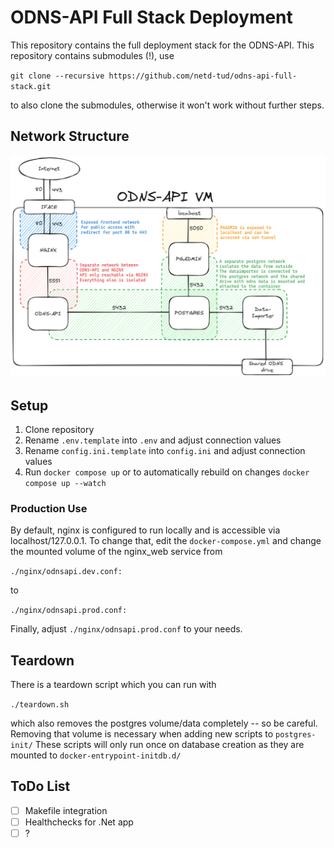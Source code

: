 # ODNS-API Full Stack Deployment
This repository contains the full deployment stack for the ODNS-API.
This repository contains submodules (!), use

`git clone --recursive https://github.com/netd-tud/odns-api-full-stack.git`

to also clone the submodules, otherwise it won't work without further steps.

## Network Structure
![Overview of network structure](./img/odns-api-deployment.png)

## Setup
1. Clone repository
2. Rename `.env.template` into `.env` and adjust connection values
3. Rename `config.ini.template` into `config.ini` and adjust connection values
4. Run `docker compose up` or to automatically rebuild on changes `docker compose up --watch`

### Production Use
By default, nginx is configured to run locally and is accessible via localhost/127.0.0.1.
To change that, edit the `docker-compose.yml` and change the mounted volume of the nginx_web service from 

`./nginx/odnsapi.dev.conf:`

to

`./nginx/odnsapi.prod.conf:`

Finally, adjust `./nginx/odnsapi.prod.conf` to your needs.

## Teardown
There is a teardown script which you can run with

`./teardown.sh`

which also removes the postgres volume/data completely -- so be careful.
Removing that volume is necessary when adding new scripts to `postgres-init/` 
These scripts will only run once on database creation as they are mounted to `docker-entrypoint-initdb.d/`
## ToDo List
- [ ] Makefile integration
- [ ] Healthchecks for .Net app
- [ ] ?
